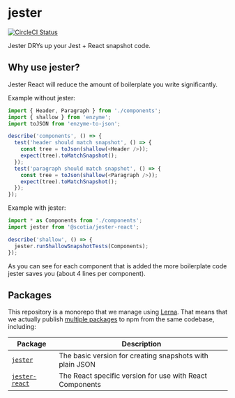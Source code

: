 # jester
[![CircleCI Status](https://circleci.com/gh/scotiabank/jester.svg?style=shield&circle-token=:circle-token)](https://circleci.com/gh/scotiabank/jester)

Jester DRYs up your Jest + React snapshot code.

## Why use jester?

Jester React will reduce the amount of boilerplate you write significantly.

Example without jester:

```js
import { Header, Paragraph } from './components';
import { shallow } from 'enzyme';
import toJSON from 'enzyme-to-json';

describe('components', () => {
  test('header should match snapshot', () => {
    const tree = toJson(shallow(<Header />));
    expect(tree).toMatchSnapshot();
  });
  test('paragraph should match snapshot', () => {
    const tree = toJson(shallow(<Paragraph />));
    expect(tree).toMatchSnapshot();
  });
});
```
Example with jester:

```js
import * as Components from './components';
import jester from '@scotia/jester-react';

describe('shallow', () => {
  jester.runShallowSnapshotTests(Components);
});
```

As you can see for each component that is added the more boilerplate code jester saves you (about 4 lines per component).


## Packages

This repository is a monorepo that we manage using [Lerna](https://github.com/lerna/lerna). That means that we actually publish [multiple packages](/packages) to npm from the same codebase, including:

| Package | Description |
|---------|-------------|
| [`jester`](/packages/jester) | The basic version for creating snapshots with plain JSON |
| [`jester-react`](/packages/jester-react) |  The React specific version for use with React Components|